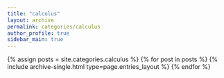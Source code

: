 ```yaml
---
title: "calculus"
layout: archive
permalink: categories/calculus
author_profile: true
sidebar_main: true
---
```


{% assign posts = site.categories.calculus %}
{% for post in posts %} {% include archive-single.html type=page.entries_layout %} {% endfor %}